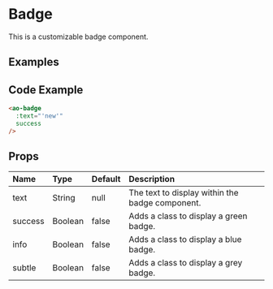  # Badge

This is a customizable badge component.

## Examples

<Doc-Badge/>

## Code Example
```html
<ao-badge
  :text="'new'"
  success
/>
```

## Props

| Name         | Type     | Default | Description                                                           |
|:-------------|:---------|:---------|:----------------------------------------------------------------------|
| text | String | null | The text to display within the badge component. |
| success | Boolean | false | Adds a class to display a green badge. |
| info | Boolean | false | Adds a class to display a blue badge. |
| subtle | Boolean | false | Adds a class to display a grey badge. |
